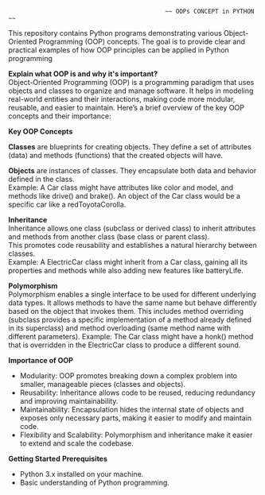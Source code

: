                                                 ~~ OOPs CONCEPT in PYTHON ~~
This repository contains Python programs demonstrating various Object-Oriented Programming (OOP) concepts. 
The goal is to provide clear and practical examples of how OOP principles can be applied in Python programming

**Explain what OOP is and why it's important?** <br>
Object-Oriented Programming (OOP) is a programming paradigm that uses objects and classes to organize and manage software. It helps in modeling real-world entities and their interactions, making code more modular, reusable, and easier to maintain. Here’s a brief overview of the key OOP concepts and their importance:

**Key OOP Concepts** <br>

**Classes** are blueprints for creating objects. They define a set of attributes (data) and methods (functions) that the created objects will have. <br>

**Objects** are instances of classes. They encapsulate both data and behavior defined in the class. <br>
Example: A Car class might have attributes like color and model, and methods like drive() and brake(). An object of the Car class would be a specific car like a redToyotaCorolla.

**Inheritance** <br>
Inheritance allows one class (subclass or derived class) to inherit attributes and methods from another class (base class or parent class). <br>
This promotes code reusability and establishes a natural hierarchy between classes.<br>
Example: A ElectricCar class might inherit from a Car class, gaining all its properties and methods while also adding new features like batteryLife.<br>

**Polymorphism**<br>
Polymorphism enables a single interface to be used for different underlying data types. It allows methods to have the same name but behave differently based on the object that invokes them.
This includes method overriding (subclass provides a specific implementation of a method already defined in its superclass) and method overloading (same method name with different parameters).
Example: The Car class might have a honk() method that is overridden in the ElectricCar class to produce a different sound.

**Importance of OOP**<br>
- Modularity: OOP promotes breaking down a complex problem into smaller, manageable pieces (classes and objects).<br>
- Reusability: Inheritance allows code to be reused, reducing redundancy and improving maintainability.<br>
- Maintainability: Encapsulation hides the internal state of objects and exposes only necessary parts, making it easier to modify and maintain code.<br>
- Flexibility and Scalability: Polymorphism and inheritance make it easier to extend and scale the codebase.<br>

**Getting Started**
**Prerequisites**
- Python 3.x installed on your machine.
- Basic understanding of Python programming.
